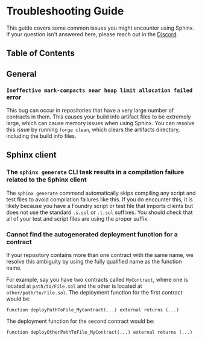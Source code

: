 # Troubleshooting Guide

This guide covers some common issues you might encounter using Sphinx. If your question isn't answered here, please reach out in the [Discord](https://discord.gg/7Gc3DK33Np).

## Table of Contents

## General

### `Ineffective mark-compacts near heap limit allocation failed` error
This bug can occur in repositories that have a very large number of contracts in them. This causes your build info artifact files to be extremely large, which can cause memory issues when using Sphinx. You can resolve this issue by running `forge clean`, which clears the artifacts directory, including the build info files.

## Sphinx client

### The `sphinx generate` CLI task results in a compilation failure related to the Sphinx client
The `sphinx generate` command automatically skips compiling any script and test files to avoid compilation failures like this. If you do encounter this, it is likely because you have a Foundry script or test file that imports clients but does not use the standard `.s.sol` or `.t.sol` suffixes. You should check that all of your test and script files are using the proper suffix.

### Cannot find the autogenerated deployment function for a contract
If your repository contains more than one contract with the same name, we resolve this ambiguity by using the fully qualified name as the function name.

For example, say you have two contracts called `MyContract`, where one is located at `path/to/File.sol` and the other is located at `other/path/to/File.sol`. The deployment function for the first contract would be:

```
function deployPathToFile_MyContract(...) external returns (...)
```

The deployment function for the second contract would be:
```
function deployOtherPathToFile_MyContract(...) external returns (...)
```
